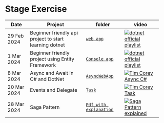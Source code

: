 # Stage Exercise 

Date | Project | folder | video | 
|--- | --- | --- | --- |
| 29 Feb 2024 | Beginner friendly api project to start learning dotnet | [`web app`](https://github.com/alessiotucci/Intership-at-Indra-/tree/main/MyWebApp) | [![dotnet official playlist](https://ytcards.demolab.com/?id=OmUuR4GiwIE&ab_channel=dotnet&title=Introduction+to+API+with+.NET&lang=en&background_color=%230d1117&title_color=%23ffffff&stats_color=%23dedede&width=250&duration=150 "api with dotnet")](https://youtu.be/FNJpXWPka30?feature=shared)| 
| 1 Mar 2024 | Beginner friendly project using Entity Framework | [`Console app`](https://github.com/alessiotucci/Intership-at-Indra-/tree/main/NetflixClone) | [![dotnet official playlist](https://ytcards.demolab.com/?id=FNJpXWPka30&ab_channel=Just+pick+and+learn&title=Part1:+what+is+entity+Framework&lang=en&background_color=%230d1117&title_color=%23ffffff&stats_color=%23dedede&width=250&duration=186 "Entity Framework")](https://youtu.be/FNJpXWPka30?feature=shared) |
| 8 Mar 2024 | Async and Await in C# and DotNet | [`AsyncWebApp`](https://github.com/alessiotucci/Intership-at-Indra-/tree/main/Async_Await)| [![Tim Corey Async C#](https://ytcards.demolab.com/?id=2moh18sh5p4&ab_channel=IAmTimCorey&duration=2337&title=Csharp+Async+Await "Async Await")](https://youtu.be/2moh18sh5p4?feature=shared)
| 20 Mar 2024 | Events and Delegate | [`Task`](https://github.com/alessiotucci/Intership-at-Indra-/tree/main/EventExample) | [![Tim Corey Task](https://ytcards.demolab.com/?id=-1cftB9q1kQ&ab_channel=IAmTimCorey&duration=4152&title=Csharp+Task "Task")](https://youtu.be/-1cftB9q1kQ?feature=shared) |
| 28 Mar 2024 |  Saga Pattern | [`Pdf with explanation`](https://arnon.me/wp-content/uploads/Files/SOAPatterns/Saga.pdf) | [![Saga Pattern explained](https://ytcards.demolab.com/?id=0W8BtIwh824&ab_channel=Temporalio&duration=1580)](https://youtu.be/0W8BtIwh824?feature=shared) | 


